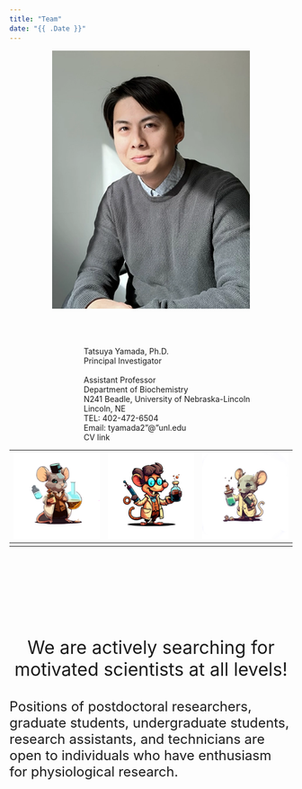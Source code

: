```yaml
---
title: "Team"
date: "{{ .Date }}"
---
```


<style>
    table {
        width: 100%;
    }
</style>

<div style="width: 70%; margin:auto">
<img src="Headshot_web.webp" style="margin-bottom: 1em; float:left"/>

<p style="float: right; margin-top: 15%">
Tatsuya Yamada, Ph.D.​ <br>
Principal Investigator<br><br>
Assistant Professor​<br>
Department of Biochemistry​<br>
N241 Beadle, University of Nebraska-Lincoln​<br>
Lincoln, NE​<br>
TEL: 402-472-6504​<br>
Email: tyamada2”@”unl.edu​<br>
CV link
​</p>
</div>


| <img src="News_left_1.webp" width="100%"/>      | <img src="News-middle_1.webp" width="100%"/> | <img src="News_right_1.webp" width="110%"/>     |
| :--:        |    :--:   |          :--: |
|       |       |    |


<p style="font-size: xx-large; margin-top: 5em; text-align:center">
We are actively searching for motivated scientists at all levels​!</p>
<p style="font-size: x-large;">
Positions of postdoctoral researchers, graduate students, undergraduate students, research assistants, and technicians are open to individuals who have enthusiasm for physiological research.</p>